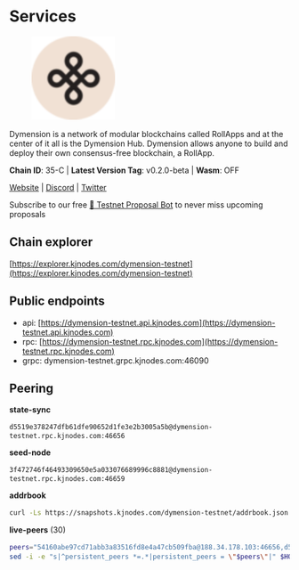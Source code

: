 # Services

<figure><img src="https://raw.githubusercontent.com/kj89/cosmos-images/main/logos/dymension.png" width="150" alt=""><figcaption></figcaption></figure>

Dymension is a network of modular blockchains called RollApps  and at the center of it all is the Dymension Hub. Dymension  allows anyone to build and deploy their own consensus-free blockchain, a RollApp.

**Chain ID**: 35-C | **Latest Version Tag**: v0.2.0-beta | **Wasm**: OFF

[Website](https://dymension.xyz/) | [Discord](https://discord.gg/dymension) | [Twitter](https://twitter.com/dymensionXYZ)



Subscribe to our free [🤖 Testnet Proposal Bot](https://t.me/kjnodes_testnet_proposal_bot) to never miss upcoming proposals


## Chain explorer
[https://explorer.kjnodes.com/dymension-testnet](https://explorer.kjnodes.com/dymension-testnet)

## Public endpoints

* api: [https://dymension-testnet.api.kjnodes.com](https://dymension-testnet.api.kjnodes.com)
* rpc: [https://dymension-testnet.rpc.kjnodes.com](https://dymension-testnet.rpc.kjnodes.com)
* grpc: dymension-testnet.grpc.kjnodes.com:46090

## Peering

**state-sync**

```text
d5519e378247dfb61dfe90652d1fe3e2b3005a5b@dymension-testnet.rpc.kjnodes.com:46656
```

**seed-node**

```text
3f472746f46493309650e5a033076689996c8881@dymension-testnet.rpc.kjnodes.com:46659
```

**addrbook**
```bash
curl -Ls https://snapshots.kjnodes.com/dymension-testnet/addrbook.json > $HOME/.dymension/config/addrbook.json
```

**live-peers** (30)
```bash
peers="54160abe97cd71abb3a83516fd8e4a47cb509fba@188.34.178.103:46656,d5519e378247dfb61dfe90652d1fe3e2b3005a5b@65.109.68.190:46656,30ce17a86b30b43b7e64c47f8249add57d2ec576@217.21.53.107:26656,60f464943e6434579abdfa28a3122bd2d6008dec@139.99.68.119:26656,ec843a4aea197837c13f13612a525bd7377443b1@167.235.250.107:26656,0cc10d01b749a1e8b8d14c077140c776394d31e5@65.108.9.164:21456,8b5367df2b1287174ce8950654953d81a7d69a29@144.76.201.43:26556,a85420b25181bdb9b3a38741c48dafd5fb3b922f@209.34.205.57:26656,4d2ec1e61d61550fc5bfacc57e971ff9b6181152@135.181.180.29:26656,ba2ef45240cc997443df795b801a34602ba68b55@65.109.92.241:17886,0ee31ef97ba6b6c13b25b5c528163f2092821c2d@65.21.132.27:24856,5c2a752c9b1952dbed075c56c600c3a79b58c395@195.3.220.54:27086,09927421cd3aa47bc81f8f981e15c547bc490121@5.9.83.110:26656,8eb8789ce687870a1c9b8ab7cc0f816c653ed56e@217.21.53.108:26656,b24974dd15a984f882438d907ee97c6baf1ae766@185.177.116.36:656,a6b148f8419992dd2a1c4733f0b707d489580ae8@109.238.12.65:27656,c6cdcc7f8e1a33f864956a8201c304741411f219@3.214.163.125:26656,c1008d2d05c56254e95d19ab7e9fe459dad2de3d@159.223.57.238:26656,708ff9955abd0e86b7873c1ec73311414bd1db24@217.21.53.106:26656,57a66a59cc291887f35e231b4469e2c957728862@46.4.5.45:20556,36d734269c8e69fd60e9050a7f47733b2e570d1c@89.117.57.201:11656,17e37a96af64a81bf6ee144850fd24442f9d4ec6@109.123.249.192:26656,2afd537c6cca30a46393545a6aa69235d3fdb398@38.242.241.117:26656,0d30a0790a216d01c9759ab48192d9154381e6c0@136.243.88.91:3240,7fc44e2651006fb2ddb4a56132e738da2845715f@65.108.6.45:61256,22acf9a303e825ce04171ef26e2326c09aeb238b@47.147.226.228:55656,c26dc8486e8c4817e154812462993ce562cda221@65.108.231.124:32656,236b71988898dff63cef139f83a64f5fbfd9d8d7@135.181.18.112:55696,3a1e280b47ba71e11c2f1d800d0dd837cd40ed08@38.242.246.215:26656,c36184fec2fb60bf7be775390c1cd6619c0201ef@209.126.81.240:26656"
sed -i -e "s|^persistent_peers *=.*|persistent_peers = \"$peers\"|" $HOME/.dymension/config/config.toml
```
